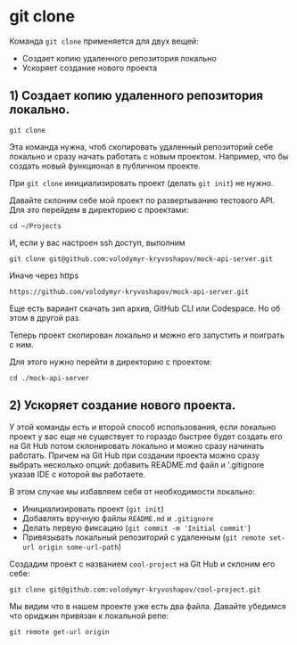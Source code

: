 # git clone

Команда `git clone` применяется для двух вещей:
- Создает копию удаленного репозитория локально
- Ускоряет создание нового проекта


## 1) Создает копию удаленного репозитория локально.

```
git clone
```

Эта команда нужна, чтоб скопировать удаленный репозиторий себе локально и сразу начать работать с новым проектом. Например, что бы создать новый функционал в публичном проекте.

При `git clone` инициализировать проект (делать `git init`) не нужно.

Давайте склоним себе мой проект по развертыванию тестового API. Для это перейдем в директорию с проектами:

`cd ~/Projects`

И, если у вас настроен ssh доступ, выполним

```
git clone git@github.com:volodymyr-kryvoshapov/mock-api-server.git
```

Иначе через https

```
https://github.com/volodymyr-kryvoshapov/mock-api-server.git
```

Еще есть вариант скачать зип архив, GitHub CLI или Codespace. Но об этом в другой раз.

Теперь проект скопирован локально и можно его запустить и поиграть с ним.

Для этого нужно перейти в директорию с проектом:

`cd ./mock-api-server`


## 2) Ускоряет создание нового проекта.

У этой команды есть и второй способ использования, если локально проект у вас еще не существует то гораздо быстрее будет создать его на Git Hub потом склонировать локально и можно сразу начинать работать. Причем на Git Hub при создании проекта можно сразу выбрать несколько опций: добавить README.md файл и '.gitignore указав IDE с которой вы работаете.

В этом случае мы избавляем себя от необходимости локально:
- Инициализировать проект (`git init`)
- Добавлять вручную файлы `README.md` и `.gitignore`
- Делать первую фиксацию (`git commit -m 'Initial commit'`)
- Привязывать локальный репозиторий с удаленным (`git remote set-url origin some-url-path`)

Создадим проект с названием `cool-project` на Git Hub и склоним его себе:

```
git clone git@github.com:volodymyr-kryvoshapov/cool-project.git
```

Мы видим что в нашем проекте уже есть два файла. Давайте убедимся что ориджин привязан к локальной репе:

```
git remote get-url origin
```
